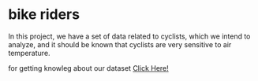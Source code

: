 # bike riders

In this project, we have a set of data related to cyclists, which we intend to analyze, and it should be known that cyclists are very sensitive to air temperature.

for getting knowleg about our dataset <a href="#about_ds">Click Here!</a>
